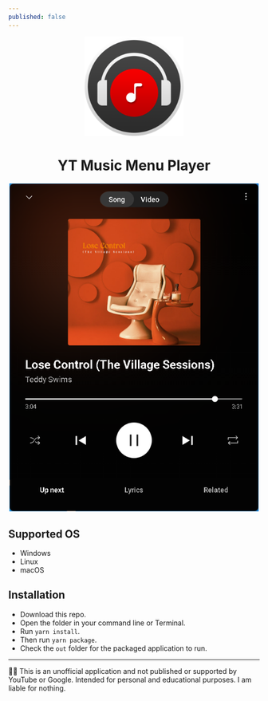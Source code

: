 ```yaml
---
published: false
---
```


<p align="center">
  <img width="200" height="200" src="/Icon.png" />
</p>

<h1 align="center">YT Music Menu Player</h1>

<p align="center">
<img width="500" alt="preview" src="/preview.png" />
</p>

## Supported OS
- Windows
- Linux
- macOS

## Installation

- Download this repo.
- Open the folder in your command line or Terminal.
- Run `yarn install`.
- Then run `yarn package`.
- Check the `out` folder for the packaged application to run.

---

🧑‍⚖️ This is an unofficial application and not published or supported by YouTube or Google. Intended for personal and educational purposes. I am liable for nothing.
